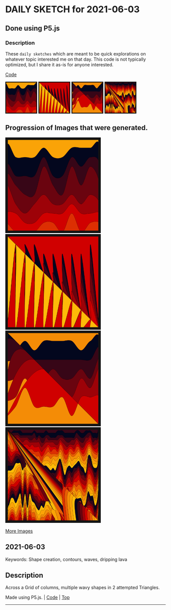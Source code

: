 # DAILY SKETCH for 2021-06-03

## Done using P5.js

### Description

These `daily sketches` which are meant to be quick explorations     on whatever topic interested me on that day. This code is not typically optimized, but I share it as-is     for anyone interested.

[Code](2021-06-03) 

<img src = 'images/keep_2021-06-03-09-42-43.png' width = '100'> <img src = 'images/keep_2021-06-03-09-48-23.png' width = '100'> <img src = 'images/keep_2021-06-03-09-52-23.png' width = '100'> <img src = 'images/keep_2021-06-03-23-06-39.png' width = '100'> 

## Progression of Images that were generated.

<img src = 'images/keep_2021-06-03-09-42-43.png' width = '300'> 
<img src = 'images/keep_2021-06-03-09-48-23.png' width = '300'> 
<img src = 'images/keep_2021-06-03-09-52-23.png' width = '300'> 
<img src = 'images/keep_2021-06-03-23-06-39.png' width = '300'> 


[More Images](2021-06-03/images) 


 ## 2021-06-03
Keywords: Shape creation, contours, waves, dripping lava
 

## Description 

 Across a Grid of columns, multiple wavy shapes in 2 attempted Triangles.
 

Made using P5.js. | [Code](2021/2021-06-03/) | [Top](#daily-sketches) 

-----

